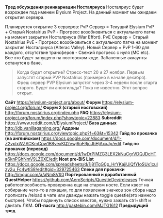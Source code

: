 **Тред обсуждения реинкарнации Носталриуса**
Носталриус будет возрожден под именем Elysium Project. На данный момент мы ожидаем открытия сервера.

Планируется открытие 3 серверов:
PvP Сервер = Текущий Elysium PvP + Старый Nostalrius PvP - Прогресс возобновиться с актуального патча на момент закрытия Носталриуса (War Effort).
PvE Сервер = Старый Nostalrius PvE - Прогресс возобновиться с актуального патча на момент закрытия Носталриуса (Alterac Valley).
Новый Сервер = PvP 1-60 для каждого, отсутствие трансферов - Свежий прогресс с нуля (MC etc).
Все это будет запущено на ностовском коде.
Забаненные аккаунты останутся в бане.

>Когда будет открытие?
Стресс-тест 20 и 27 ноября. Первым запустят старый PVP Nostalrius (примерно в начале декабря). Фреш сервер PVP Elysium запустят через 3-4 недели после старта старого.
>Будет ли анонгильда?
Пока не известно. Этот вопрос открыт.

**Сайт** https://elysium-project.org/about/
**Форум** https://elysium-project.org/forum/
**Форум 2 (старый ностовский)** http://forum.nostalrius.org/index.php
**FAQ** https://elysium-project.org/forum/index.php?showtopic=22883
**Subreddit** https://www.reddit.com/r/ElysiumProject/
**База данных** http://db.vanillagaming.org/
**Аддоны** http://forum.nostalrius.org/viewtopic.php?f=63&t=15342
**Гайд по прокачке (на английском)** https://docs.google.com/document/d/1-Z2vplxWZACKmCpw1B8vexKQ2vwjRqFRjcJhHjAxxJg/edit
**Гайд по прокачке (перевод)** https://docs.google.com/document/d/1wDrPIMZG3LEX2kNuCgrVDQJDcHTa6knPGhNmV9LZ0XE/edit
**Nost pre-BiS List** https://docs.google.com/spreadsheets/d/1j81TgG0p_HrYKajiUiQfYIoSUx1culzy2u_Fc4wtiS8/edit#gid=329725463
**Спеки для прокачки** http://imgur.com/a/aNm8V#0
**Портированный и доработанный QuestHelper** https://github.com/AeroScripts/QuestieDev/releases
Точная работоспособность проверенна еще на старом носте. Если квест на собирание чего-то в локации, то для появления значков зон сбора надо прописать /reload в чате или дважды нажать toggle questie(это намного быстрее). Чтобы подвинуть список квестов, нужно зажать ctrl+shift и двигать ЛКМ.
**ОП-паста** http://pastebin.com/MJTG1612
**Предыдущий тред**
